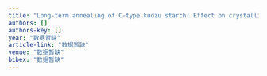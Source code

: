```yaml
---
title: "Long‐term annealing of C‐type kudzu starch: Effect on crystalline type and other physicochemical properties"
authors: []
authors-key: []
year: "数据暂缺"
article-link: "数据暂缺"
venue: "数据暂缺"
bibex: "数据暂缺"
---
```

